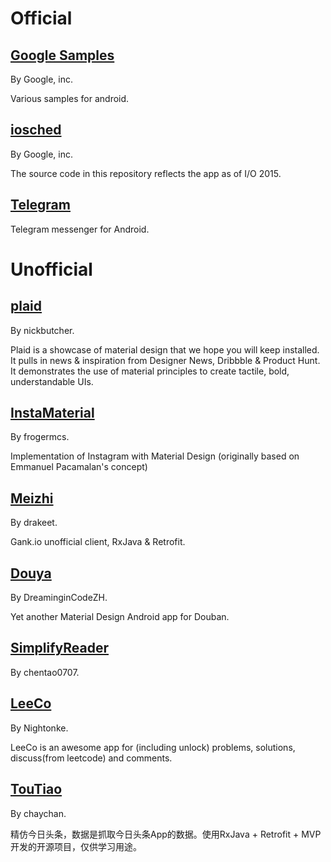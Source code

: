 # Official

## [Google Samples](https://github.com/googlesamples/)

By Google, inc.

Various samples for android.

## [iosched](https://github.com/google/iosched)

By Google, inc.

The source code in this repository reflects the app as of I/O 2015.

## [Telegram](https://github.com/DrKLO/Telegram)

Telegram messenger for Android.

# Unofficial

## [plaid](https://github.com/nickbutcher/plaid)

By nickbutcher.

Plaid is a showcase of material design that we hope you will keep installed. It pulls in news & inspiration from Designer News, Dribbble & Product Hunt. It demonstrates the use of material principles to create tactile, bold, understandable UIs.

## [InstaMaterial](https://github.com/frogermcs/InstaMaterial)

By frogermcs.

Implementation of Instagram with Material Design (originally based on Emmanuel Pacamalan's concept)

## [Meizhi](https://github.com/drakeet/Meizhi)

By drakeet.

Gank.io unofficial client, RxJava & Retrofit.

## [Douya](https://github.com/DreaminginCodeZH/Douya)

By DreaminginCodeZH.

Yet another Material Design Android app for Douban.

## [SimplifyReader](https://github.com/chentao0707/SimplifyReader)

By chentao0707.

## [LeeCo](https://github.com/Nightonke/LeeCo)

By Nightonke.

LeeCo is an awesome app for (including unlock) problems, solutions, discuss(from leetcode) and comments.

## [TouTiao](https://github.com/chaychan/TouTiao)

By chaychan.

精仿今日头条，数据是抓取今日头条App的数据。使用RxJava + Retrofit + MVP开发的开源项目，仅供学习用途。

